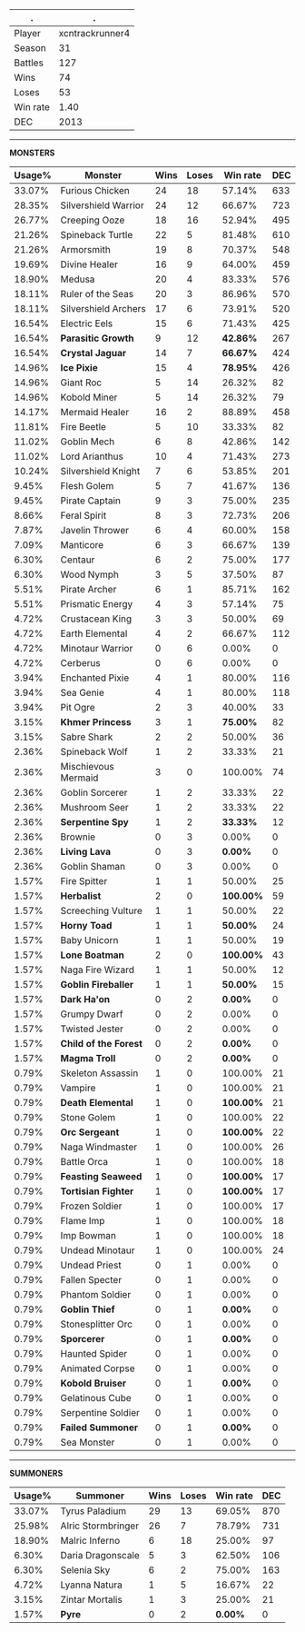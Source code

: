 .|.
|-|-
Player|xcntrackrunner4
Season|31
Battles|127
Wins|74
Loses|53
Win rate|1.40
DEC|2013

---
**MONSTERS**

Usage%|Monster|Wins|Loses|Win rate|DEC|
-|-|-|-|-|-|
33.07%|Furious Chicken|24|18|57.14%|633|
28.35%|Silvershield Warrior|24|12|66.67%|723|
26.77%|Creeping Ooze|18|16|52.94%|495|
21.26%|Spineback Turtle|22|5|81.48%|610|
21.26%|Armorsmith|19|8|70.37%|548|
19.69%|Divine Healer|16|9|64.00%|459|
18.90%|Medusa|20|4|83.33%|576|
18.11%|Ruler of the Seas|20|3|86.96%|570|
18.11%|Silvershield Archers|17|6|73.91%|520|
16.54%|Electric Eels|15|6|71.43%|425|
16.54%|**Parasitic Growth**|9|12|**42.86%**|267|
16.54%|**Crystal Jaguar**|14|7|**66.67%**|424|
14.96%|**Ice Pixie**|15|4|**78.95%**|426|
14.96%|Giant Roc|5|14|26.32%|82|
14.96%|Kobold Miner|5|14|26.32%|79|
14.17%|Mermaid Healer|16|2|88.89%|458|
11.81%|Fire Beetle|5|10|33.33%|82|
11.02%|Goblin Mech|6|8|42.86%|142|
11.02%|Lord Arianthus|10|4|71.43%|273|
10.24%|Silvershield Knight|7|6|53.85%|201|
9.45%|Flesh Golem|5|7|41.67%|136|
9.45%|Pirate Captain|9|3|75.00%|235|
8.66%|Feral Spirit|8|3|72.73%|206|
7.87%|Javelin Thrower|6|4|60.00%|158|
7.09%|Manticore|6|3|66.67%|139|
6.30%|Centaur|6|2|75.00%|177|
6.30%|Wood Nymph|3|5|37.50%|87|
5.51%|Pirate Archer|6|1|85.71%|162|
5.51%|Prismatic Energy|4|3|57.14%|75|
4.72%|Crustacean King|3|3|50.00%|69|
4.72%|Earth Elemental|4|2|66.67%|112|
4.72%|Minotaur Warrior|0|6|0.00%|0|
4.72%|Cerberus|0|6|0.00%|0|
3.94%|Enchanted Pixie|4|1|80.00%|116|
3.94%|Sea Genie|4|1|80.00%|118|
3.94%|Pit Ogre|2|3|40.00%|33|
3.15%|**Khmer Princess**|3|1|**75.00%**|82|
3.15%|Sabre Shark|2|2|50.00%|36|
2.36%|Spineback Wolf|1|2|33.33%|21|
2.36%|Mischievous Mermaid|3|0|100.00%|74|
2.36%|Goblin Sorcerer|1|2|33.33%|22|
2.36%|Mushroom Seer|1|2|33.33%|22|
2.36%|**Serpentine Spy**|1|2|**33.33%**|12|
2.36%|Brownie|0|3|0.00%|0|
2.36%|**Living Lava**|0|3|**0.00%**|0|
2.36%|Goblin Shaman|0|3|0.00%|0|
1.57%|Fire Spitter|1|1|50.00%|25|
1.57%|**Herbalist**|2|0|**100.00%**|59|
1.57%|Screeching Vulture|1|1|50.00%|22|
1.57%|**Horny Toad**|1|1|**50.00%**|24|
1.57%|Baby Unicorn|1|1|50.00%|19|
1.57%|**Lone Boatman**|2|0|**100.00%**|43|
1.57%|Naga Fire Wizard|1|1|50.00%|12|
1.57%|**Goblin Fireballer**|1|1|**50.00%**|15|
1.57%|**Dark Ha'on**|0|2|**0.00%**|0|
1.57%|Grumpy Dwarf|0|2|0.00%|0|
1.57%|Twisted Jester|0|2|0.00%|0|
1.57%|**Child of the Forest**|0|2|**0.00%**|0|
1.57%|**Magma Troll**|0|2|**0.00%**|0|
0.79%|Skeleton Assassin|1|0|100.00%|21|
0.79%|Vampire|1|0|100.00%|21|
0.79%|**Death Elemental**|1|0|**100.00%**|21|
0.79%|Stone Golem|1|0|100.00%|22|
0.79%|**Orc Sergeant**|1|0|**100.00%**|22|
0.79%|Naga Windmaster|1|0|100.00%|26|
0.79%|Battle Orca|1|0|100.00%|18|
0.79%|**Feasting Seaweed**|1|0|**100.00%**|17|
0.79%|**Tortisian Fighter**|1|0|**100.00%**|17|
0.79%|Frozen Soldier|1|0|100.00%|17|
0.79%|Flame Imp|1|0|100.00%|18|
0.79%|Imp Bowman|1|0|100.00%|18|
0.79%|Undead Minotaur|1|0|100.00%|24|
0.79%|Undead Priest|0|1|0.00%|0|
0.79%|Fallen Specter|0|1|0.00%|0|
0.79%|Phantom Soldier|0|1|0.00%|0|
0.79%|**Goblin Thief**|0|1|**0.00%**|0|
0.79%|Stonesplitter Orc|0|1|0.00%|0|
0.79%|**Sporcerer**|0|1|**0.00%**|0|
0.79%|Haunted Spider|0|1|0.00%|0|
0.79%|Animated Corpse|0|1|0.00%|0|
0.79%|**Kobold Bruiser**|0|1|**0.00%**|0|
0.79%|Gelatinous Cube|0|1|0.00%|0|
0.79%|Serpentine Soldier|0|1|0.00%|0|
0.79%|**Failed Summoner**|0|1|**0.00%**|0|
0.79%|Sea Monster|0|1|0.00%|0|

---
**SUMMONERS**

Usage%|Summoner|Wins|Loses|Win rate|DEC|
-|-|-|-|-|-|
33.07%|Tyrus Paladium|29|13|69.05%|870|
25.98%|Alric Stormbringer|26|7|78.79%|731|
18.90%|Malric Inferno|6|18|25.00%|97|
6.30%|Daria Dragonscale|5|3|62.50%|106|
6.30%|Selenia Sky|6|2|75.00%|163|
4.72%|Lyanna Natura|1|5|16.67%|22|
3.15%|Zintar Mortalis|1|3|25.00%|21|
1.57%|**Pyre**|0|2|**0.00%**|0|
